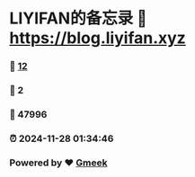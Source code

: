 # LIYIFAN的备忘录 :link: https://blog.liyifan.xyz 
### :page_facing_up: [12](https://blog.liyifan.xyz/tag.html) 
### :speech_balloon: 2 
### :hibiscus: 47996 
### :alarm_clock: 2024-11-28 01:34:46 
### Powered by :heart: [Gmeek](https://github.com/Meekdai/Gmeek)
